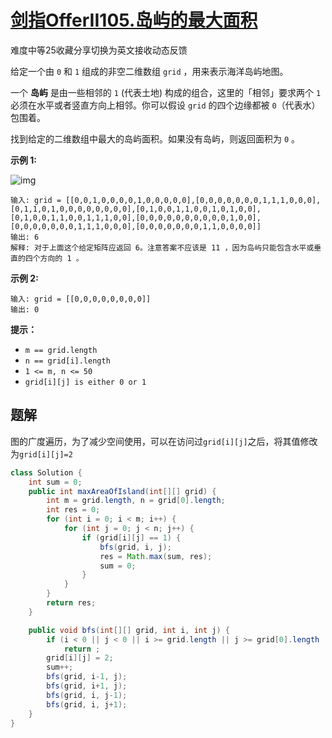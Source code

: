 # [剑指OfferII105.岛屿的最大面积](https://leetcode-cn.com/problems/ZL6zAn/)

难度中等25收藏分享切换为英文接收动态反馈

给定一个由 `0` 和 `1` 组成的非空二维数组 `grid` ，用来表示海洋岛屿地图。

一个 **岛屿** 是由一些相邻的 `1` (代表土地) 构成的组合，这里的「相邻」要求两个 `1` 必须在水平或者竖直方向上相邻。你可以假设 `grid` 的四个边缘都被 `0`（代表水）包围着。

找到给定的二维数组中最大的岛屿面积。如果没有岛屿，则返回面积为 `0` 。

 

**示例 1:**

![img](https://pic.leetcode-cn.com/1626667010-nSGPXz-image.png)

```
输入: grid = [[0,0,1,0,0,0,0,1,0,0,0,0,0],[0,0,0,0,0,0,0,1,1,1,0,0,0],[0,1,1,0,1,0,0,0,0,0,0,0,0],[0,1,0,0,1,1,0,0,1,0,1,0,0],[0,1,0,0,1,1,0,0,1,1,1,0,0],[0,0,0,0,0,0,0,0,0,0,1,0,0],[0,0,0,0,0,0,0,1,1,1,0,0,0],[0,0,0,0,0,0,0,1,1,0,0,0,0]]
输出: 6
解释: 对于上面这个给定矩阵应返回 6。注意答案不应该是 11 ，因为岛屿只能包含水平或垂直的四个方向的 1 。
```

**示例 2:**

```
输入: grid = [[0,0,0,0,0,0,0,0]]
输出: 0
```

 

**提示：**

- `m == grid.length`
- `n == grid[i].length`
- `1 <= m, n <= 50`
- `grid[i][j] is either 0 or 1`

## 题解

图的广度遍历，为了减少空间使用，可以在访问过`grid[i][j]`之后，将其值修改为`grid[i][j]=2`

```java
class Solution {
    int sum = 0;
    public int maxAreaOfIsland(int[][] grid) {
        int m = grid.length, n = grid[0].length;
        int res = 0;
        for (int i = 0; i < m; i++) {
            for (int j = 0; j < n; j++) {
                if (grid[i][j] == 1) {
                    bfs(grid, i, j);
                    res = Math.max(sum, res);
                    sum = 0;
                }
            }
        }
        return res;
    }

    public void bfs(int[][] grid, int i, int j) {
        if (i < 0 || j < 0 || i >= grid.length || j >= grid[0].length || grid[i][j] != 1)
            return ;
        grid[i][j] = 2;
        sum++;
        bfs(grid, i-1, j);
        bfs(grid, i+1, j);
        bfs(grid, i, j-1);
        bfs(grid, i, j+1);
    }
}
```

